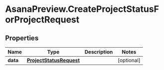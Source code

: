 # AsanaPreview.CreateProjectStatusForProjectRequest

## Properties

Name | Type | Description | Notes
------------ | ------------- | ------------- | -------------
**data** | [**ProjectStatusRequest**](ProjectStatusRequest.md) |  | [optional] 


